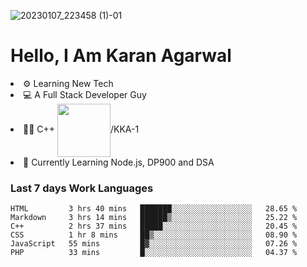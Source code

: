 ![20230107_223458 (1)-01](https://user-images.githubusercontent.com/85556603/212357966-4002f7aa-471b-4b3c-923d-f2b0d543cad5.jpeg)


<h1>Hello, I Am Karan Agarwal</h1>
<li>⚙ Learning New Tech</li>
<li>💻 A Full Stack Developer Guy</li>
<li>👨‍💻 C++ <img align="center" width="85" src="https://img.shields.io/badge/-LeetCode-FFA116?style=for-the-badge&logo=LeetCode&logoColor=black"/>/KKA-1</li> 
<li>🙌 Currently Learning Node.js, DP900 and DSA</li>  

<h3>Last 7 days Work Languages </h3> 
 
<!--START_SECTION:waka-->

```text
HTML         3 hrs 40 mins   ███████░░░░░░░░░░░░░░░░░░   28.65 %
Markdown     3 hrs 14 mins   ██████▒░░░░░░░░░░░░░░░░░░   25.22 %
C++          2 hrs 37 mins   █████░░░░░░░░░░░░░░░░░░░░   20.45 %
CSS          1 hr 8 mins     ██▒░░░░░░░░░░░░░░░░░░░░░░   08.90 %
JavaScript   55 mins         █▓░░░░░░░░░░░░░░░░░░░░░░░   07.26 %
PHP          33 mins         █░░░░░░░░░░░░░░░░░░░░░░░░   04.37 %
```

<!--END_SECTION:waka-->
